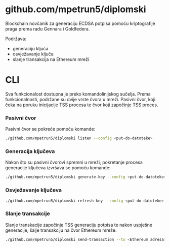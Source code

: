 # github.com/mpetrun5/diplomski

Blockchain novčanik za generaciju ECDSA potpisa pomoću kriptografije praga prema radu Gennara i Goldfedera.

Podržava:
  - generaciju ključa
  - osvježavanje ključa
  - slanje transakcija na Ethereum mreži

# CLI

Sva funkcionalost dostupna je preko komandolinijskog sučelja.
Prema funkcionalnosti, podržane su dvije vrste čvora u mreži. Pasivni čvor,
koji čeka na poruku inicijacije TSS procesa te čvor koji započinje TSS proces.

### Pasivni čvor

Pasivni čvor se pokreće pomoću komande:

```bash
./github.com/mpetrun5/diplomski listen --config <put-do-datoteke>
```

### Generacija ključeva

Nakon što su pasivni čvorovi spremni u mreži, pokretanje procesa generacije ključeva
izvršava se pomoću komande:

```bash
./github.com/mpetrun5/diplomski generate-key --config <put-do-datoteke>
```

### Osvježavanje ključeva

```bash
./github.com/mpetrun5/diplomski refresh-key --config <put-do-datoteke>
```

### Slanje transakcije

Slanje transkacije započinje TSS generaciju potpisa te nakon uspješne generacije,
šalje transakciju na čvor Ethereum mreže.

```bash
./github.com/mpetrun5/diplomski send-transaction --to <Ethereum adresa> --network <RPC URL Ethereum mreže> --data <arbitratni podatci transakcije> --config <put-do-datoteke>
```
